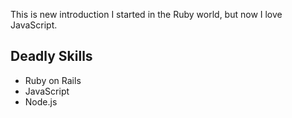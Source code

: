 This is new introduction
I started in the Ruby world, but now I love JavaScript.

## Deadly Skills

* Ruby on Rails
* JavaScript
* Node.js